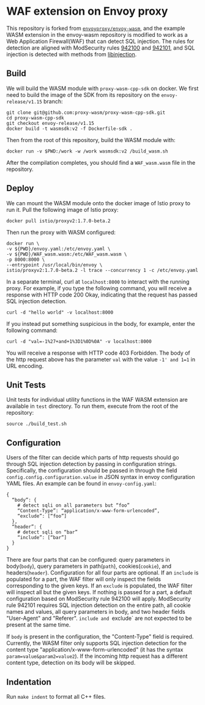 # WAF extension on Envoy proxy

This repository is forked from [`envoyproxy/envoy-wasm`](https://github.com/envoyproxy/envoy-wasm), and the example WASM extension in the envoy-wasm repository is modified to work as a Web Application Firewall(WAF) that can detect SQL injection. The rules for detection are aligned with ModSecurity rules [942100](https://github.com/coreruleset/coreruleset/blob/v3.3/dev/rules/REQUEST-942-APPLICATION-ATTACK-SQLI.conf#L45) and [942101](https://github.com/coreruleset/coreruleset/blob/v3.3/dev/rules/REQUEST-942-APPLICATION-ATTACK-SQLI.conf#L1458), and SQL injection is detected with methods from [libinjection](https://github.com/client9/libinjection).

## Build

We will build the WASM module with `proxy-wasm-cpp-sdk` on docker.
We first need to build the image of the SDK from its repository on the `envoy-release/v1.15` branch:
```
git clone git@github.com:proxy-wasm/proxy-wasm-cpp-sdk.git
cd proxy-wasm-cpp-sdk
git checkout envoy-release/v1.15
docker build -t wasmsdk:v2 -f Dockerfile-sdk .
```
Then from the root of this repository, build the WASM module with:
```
docker run -v $PWD:/work -w /work wasmsdk:v2 /build_wasm.sh
```
After the compilation completes, you should find a `WAF_wasm.wasm` file in the repository.

## Deploy
We can mount the WASM module onto the docker image of Istio proxy to run it.
Pull the following image of Istio proxy:
```
docker pull istio/proxyv2:1.7.0-beta.2
```
Then run the proxy with WASM configured:
```
docker run \
-v ${PWD}/envoy.yaml:/etc/envoy.yaml \
-v ${PWD}/WAF_wasm.wasm:/etc/WAF_wasm.wasm \
-p 8000:8000 \
--entrypoint /usr/local/bin/envoy \
istio/proxyv2:1.7.0-beta.2 -l trace --concurrency 1 -c /etc/envoy.yaml
```

In a separate terminal, curl at `localhost:8000` to interact with the running proxy. For example, if you type the following command, you will receive a response with HTTP code 200 Okay, indicating that the request has passed SQL injection detection.
```
curl -d "hello world" -v localhost:8000
```
If you instead put something suspicious in the body, for example, enter the following command:
```
curl -d "val=-1%27+and+1%3D1%0D%0A" -v localhost:8000
```
You will receive a response with HTTP code 403 Forbidden. The body of the http request above has the parameter `val` with the value `-1' and 1=1` in URL
encoding.

## Unit Tests

Unit tests for individual utility functions in the WAF WASM extension are
available in `test` directory. To run them, execute from the root of the
repository:
```
source ./build_test.sh
```


## Configuration
Users of the filter can decide which parts of http requests should go through SQL injection detection by passing in configuration strings. Specifically, the configuration should be passed in through the field `config.config.configuration.value` in JSON syntax in envoy configuration YAML files. An example can be found in `envoy-config.yaml`:
```
{
  “body”: {
    # detect sqli on all parameters but “foo”
    “Content-Type”: “application/x-www-form-urlencoded”,
    “exclude”: [“foo”]
  },
  “header”: {
    # detect sqli on “bar”
    “include”: [“bar”]
  }
}
```

There are four parts that can be configured: query parameters in body(`body`),
query parameters in path(`path`), cookies(`cookie`), and headers(`header`).
Configuration for all four parts are optional. If an `include` is populated for
a part, the WAF filter will only inspect the fields corresponding to the given
keys. If an `exclude` is populated, the WAF filter will inspect all but the
given keys. If nothing is passed for a part, a default configuration based on
ModSecurity rule 942100 will apply. ModSecurity rule 942101 requires SQL
injection detection on the entire path, all cookie names and values, all query
parameters in body, and two header fields "User-Agent" and "Referer". `include
and `exclude` are not expected to be present at the same time.

If `body` is present in the configuration, the "Content-Type" field is required. Currently, the WASM filter only supports SQL injection detection for the content type "application/x-www-form-urlencoded" (it has the syntax `param=value&param2=value2`). If the incoming http request has a different content type, detection on its body will be skipped.

## Indentation
Run `make indent` to format all C++ files.
